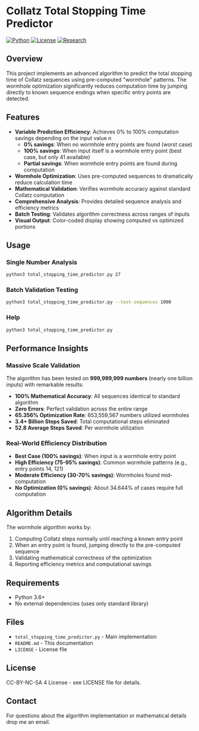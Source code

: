 # Collatz Total Stopping Time Predictor

[![Python](https://img.shields.io/badge/python-3.6%2B-blue.svg)](https://www.python.org/downloads/)
[![License](https://img.shields.io/badge/license-CC--BY--NC--SA%204.0-green.svg)](https://github.com/hhvvjj/collatz-tuple-based-transform-calculator/blob/main/LICENSE)
[![Research](https://img.shields.io/badge/DOI-10.5281%2Fzenodo.15546925-orange.svg)](https://doi.org/10.5281/zenodo.15546925)

## Overview

This project implements an advanced algorithm to predict the total stopping time of Collatz sequences using pre-computed "wormhole" patterns. The wormhole optimization significantly reduces computation time by jumping directly to known sequence endings when specific entry points are detected.

## Features

- **Variable Prediction Efficiency**: Achieves 0% to 100% computation savings depending on the input value n
  - **0% savings**: When no wormhole entry points are found (worst case)
  - **100% savings**: When input itself is a wormhole entry point (best case, but only 41 available)
  - **Partial savings**: When wormhole entry points are found during computation
- **Wormhole Optimization**: Uses pre-computed sequences to dramatically reduce calculation time
- **Mathematical Validation**: Verifies wormhole accuracy against standard Collatz computation
- **Comprehensive Analysis**: Provides detailed sequence analysis and efficiency metrics
- **Batch Testing**: Validates algorithm correctness across ranges of inputs
- **Visual Output**: Color-coded display showing computed vs optimized portions

## Usage

### Single Number Analysis
```bash
python3 total_stopping_time_predictor.py 27
```

### Batch Validation Testing
```bash
python3 total_stopping_time_predictor.py --test-sequences 1000
```

### Help
```bash
python3 total_stopping_time_predictor.py
```

## Performance Insights

### Massive Scale Validation
The algorithm has been tested on **999,999,999 numbers** (nearly one billion inputs) with remarkable results:

- **100% Mathematical Accuracy**: All sequences identical to standard algorithm
- **Zero Errors**: Perfect validation across the entire range
- **65.356% Optimization Rate**: 653,559,567 numbers utilized wormholes
- **3.4+ Billion Steps Saved**: Total computational steps eliminated
- **52.8 Average Steps Saved**: Per wormhole utilization

### Real-World Efficiency Distribution
- **Best Case (100% savings)**: When input is a wormhole entry point
- **High Efficiency (75-95% savings)**: Common wormhole patterns (e.g., entry points 14, 121)
- **Moderate Efficiency (30-70% savings)**: Wormholes found mid-computation
- **No Optimization (0% savings)**: About 34.644% of cases require full computation

## Algorithm Details

The wormhole algorithm works by:
1. Computing Collatz steps normally until reaching a known entry point
2. When an entry point is found, jumping directly to the pre-computed sequence
3. Validating mathematical correctness of the optimization
4. Reporting efficiency metrics and computational savings

## Requirements

- Python 3.6+
- No external dependencies (uses only standard library)

## Files

- `total_stopping_time_predictor.py` - Main implementation
- `README.md` - This documentation
- `LICENSE` - License file

## License

CC-BY-NC-SA 4 License - see LICENSE file for details.

## Contact
For questions about the algorithm implementation or mathematical details drop me an email.